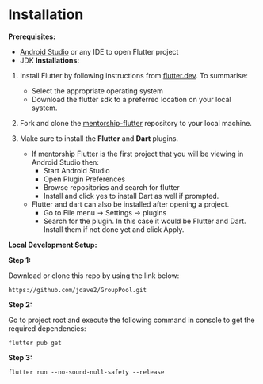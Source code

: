 # Installation

**Prerequisites:**

 - [Android Studio](https://developer.android.com/studio) or any IDE to open Flutter project
 - JDK
**Installations:**

1. Install Flutter by following instructions from [flutter.dev](https://flutter.dev). To summarise:
   - Select the appropriate operating system
   - Download the flutter sdk to a preferred location on your local system.
   
2. Fork and clone the [mentorship-flutter](https://github.com/anitab-org/mentorship-flutter) repository to your local machine.
3. Make sure to install the **Flutter** and **Dart** plugins.
   - If mentorship Flutter is the first project that you will be viewing in Android Studio then:
       - Start Android Studio
       - Open Plugin Preferences
       - Browse repositories and search for flutter
       - Install and click yes to install Dart as well if prompted.
   - Flutter and dart can also be installed after opening a project.
       - Go to File menu -> Settings -> plugins
       - Search for the plugin. In this case it would be Flutter and Dart. Install them if not done yet and click Apply.

**Local Development Setup:**

**Step 1:**

Download or clone this repo by using the link below:

```
https://github.com/jdave2/GroupPool.git
```

**Step 2:**

Go to project root and execute the following command in console to get the required dependencies:

```
flutter pub get 
```

**Step 3:**

```
flutter run --no-sound-null-safety --release
```
